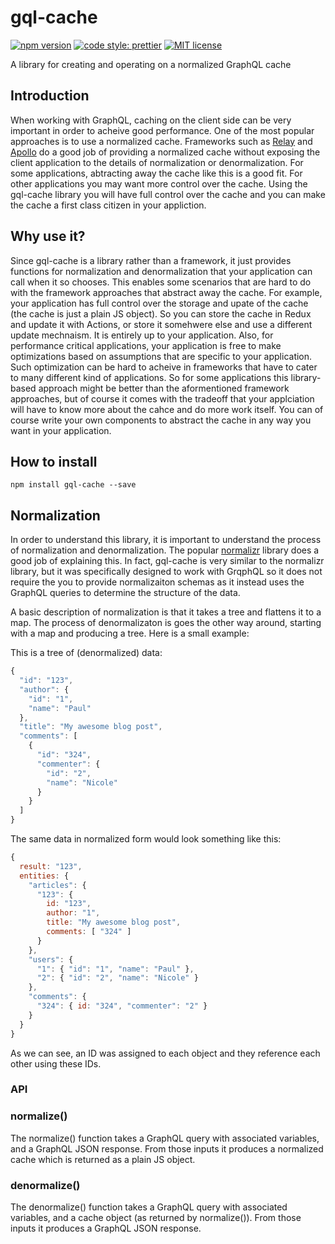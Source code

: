 # gql-cache

[![npm version][version-image]][version-url]
[![code style: prettier][prettier-image]][prettier-url]
[![MIT license][license-image]][license-url]

A library for creating and operating on a normalized GraphQL cache

## Introduction

When working with GraphQL, caching on the client side can be very important in order to acheive good performance. One of the most popular approaches is to use a normalized cache. Frameworks such as [Relay](https://facebook.github.io/relay/) and [Apollo](https://www.apollographql.com/) do a good job of providing a normalized cache without exposing the client application to the details of normalization or denormalization. For some applications, abtracting away the cache like this is a good fit. For other applications you may want more control over the cache. Using the gql-cache library you will have full control over the cache and you can make the cache a first class citizen in your appliction.

## Why use it?

Since gql-cache is a library rather than a framework, it just provides functions for normalization and denormalization that your application can call when it so chooses. This enables some scenarios that are hard to do with the framework approaches that abstract away the cache. For example, your application has full control over the storage and upate of the cache (the cache is just a plain JS object). So you can store the cache in Redux and update it with Actions, or store it somehwere else and use a different update mechnaism. It is entirely up to your application. Also, for performance critical applications, your application is free to make optimizations based on assumptions that are specific to your application. Such optimization can be hard to acheive in frameworks that have to cater to many different kind of applications. So for some applications this library-based approach might be better than the aformentioned framework approaches, but of course it comes with the tradeoff that your applciation will have to know more about the cahce and do more work itself. You can of course write your own components to abstract the cache in any way you want in your application.

## How to install

```
npm install gql-cache --save
```

## Normalization

In order to understand this library, it is important to understand the process of normalization and denormalization. The popular [normalizr](https://www.npmjs.com/package/normalizr) library does a good job of explaining this. In fact, gql-cache is very similar to the normalizr library, but it was specifically designed to work with GrqphQL so it does not require the you to provide normalizaiton schemas as it instead uses the GraphQL queries to determine the structure of the data.

A basic description of normalization is that it takes a tree and flattens it to a map. The process of denormalizaton is goes the other way around, starting with a map and producing a tree. Here is a small example:

This is a tree of (denormalized) data:

```js
{
  "id": "123",
  "author": {
    "id": "1",
    "name": "Paul"
  },
  "title": "My awesome blog post",
  "comments": [
    {
      "id": "324",
      "commenter": {
        "id": "2",
        "name": "Nicole"
      }
    }
  ]
}
```

The same data in normalized form would look something like this:

```js
{
  result: "123",
  entities: {
    "articles": {
      "123": {
        id: "123",
        author: "1",
        title: "My awesome blog post",
        comments: [ "324" ]
      }
    },
    "users": {
      "1": { "id": "1", "name": "Paul" },
      "2": { "id": "2", "name": "Nicole" }
    },
    "comments": {
      "324": { id: "324", "commenter": "2" }
    }
  }
}
```

As we can see, an ID was assigned to each object and they reference each other using these IDs.

### API

### normalize()

The normalize() function takes a GraphQL query with associated variables, and a GraphQL JSON response. From those inputs it produces a normalized cache which is returned as a plain JS object.

### denormalize()

The denormalize() function takes a GraphQL query with associated variables, and a cache object (as returned by normalize()). From those inputs it produces a GraphQL JSON response.


[version-image]: https://img.shields.io/npm/v/gql-cache.svg?style=flat
[version-url]: https://www.npmjs.com/package/gql-cache
[license-image]: https://img.shields.io/github/license/dividab/gql-cache.svg?style=flat
[license-url]: https://opensource.org/licenses/MIT
[prettier-image]: https://img.shields.io/badge/code_style-prettier-ff69b4.svg?style=flat
[prettier-url]: https://github.com/prettier/prettier
